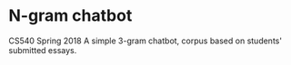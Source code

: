 # N-gram chatbot

CS540 Spring 2018
A simple 3-gram chatbot, corpus based on students' submitted essays.
